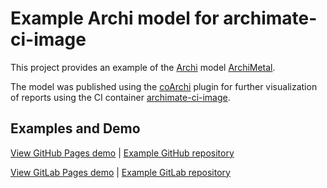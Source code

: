 # Example Archi model for archimate-ci-image

This project provides an example of the [Archi][] model [ArchiMetal][].

The model was published using the [coArchi][] plugin for further visualization
of reports using the CI container [archimate-ci-image][].

## Examples and Demo

[View GitHub Pages demo][demo-gh-pages] | [Example GitHub repository][example-gh]

[View GitLab Pages demo][demo-gl-pages] | [Example GitLab repository][example-gl]

[Archi]: https://www.archimatetool.com
[coArchi]: https://github.com/archimatetool/archi-modelrepository-plugin
[archimate-ci-image]: https://github.com/WoozyMasta/archimate-ci-image
[ArchiMetal]: https://github.com/archimatetool/ArchiModels/tree/master/ArchiMetal

[example-gh]: https://github.com/WoozyMasta/archimate-ci-image-example.git
[demo-gh-pages]: https://woozymasta.github.io/archimate-ci-image-example/?view=6213
[example-gl]: https://gitlab.com/WoozyMasta/archimate-ci-image-example
[demo-gl-pages]: https://woozymasta.gitlab.io/archimate-ci-image-example
